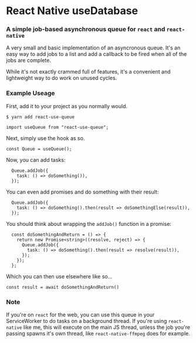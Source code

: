 # React Native useDatabase
### A simple job-based asynchronous queue for `react` and `react-native`

A very small and basic implementation of an asyncronous queue. It's an easy way to add jobs to a list and add a callback to be fired when all of the jobs are complete.

While it's not exactly crammed full of features, it's a convenient and lightweight way to do work on unused cycles.

### Example Useage

First, add it to your project as you normally would.

`$ yarn add react-use-queue`

`import useQueue from "react-use-queue";`


Next, simply use the hook as so.

`const Queue = useQueue();`


Now, you can add tasks:
```
  Queue.addJob({
    task: () => doSomething()),
  });
```

You can even add promises and do something with their result:

```
  Queue.addJob({
    task: () => doSomething().then(result => doSomethingElse(result)),
  });
```

You should think about wrapping the `addJob()` function in a promise:

``` 
  const doSomethingAndReturn = () => {
    return new Promise<string>((resolve, reject) => {
      Queue.addJob({
        task: () => doSomething().then(result => resolve(result)),
      });
    });
  };
```
Which you can then use elsewhere like so...

`const result = await doSomethingAndReturn()`

### Note
If you're on `react` for the web, you can use this queue in your ServiceWorker to do tasks on a background thread. If you're using `react-native` like me, this will execute on the main JS thread, unless the job you're passing spawns it's own thread, like `react-native-ffmpeg` does for example.
